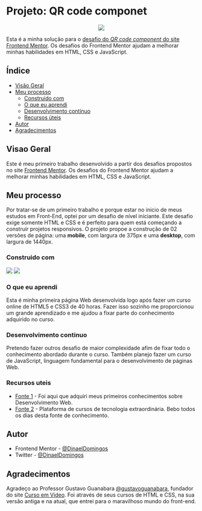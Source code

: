 # Projeto: QR code componet

<p align="center">
<img loading="lazy" src="http://img.shields.io/static/v1?label=STATUS&message=FINALIZADO&color=GREEN&style=for-the-badge"/>
</p>

Esta é a minha solução para o [desafio do *QR code component* do site Frontend Mentor](https://www.frontendmentor.io/challenges/qr-code-component-iux_sIO_H). Os desafios do Frontend Mentor ajudam a melhorar minhas habilidades em HTML, CSS e JavaScript. 

## Índice

- [Visão Geral](#visao-geral)
- [Meu processo](#meu-processo)
  - [Construido com](#construido-com)
  - [O que eu aprendi](#o-que-eu-aprendi)
  - [Desenvolvimento contínuo](#desenvolvimento-continuo)
  - [Recursos úteis](#recursos-uteis)
- [Autor](#autor)
- [Agradecimentos](#agradecimentos)

## Visao Geral

Este é meu primeiro trabalho desenvolvido a partir dos desafios propostos no site [Frontend Mentor](https://www.frontendmentor.io/home). Os desafios do Frontend Mentor ajudam a melhorar minhas habilidades em HTML, CSS e JavaScript.   

## Meu processo

Por tratar-se de um primeiro trabalho e porque estar no inicio de meus estudos em Front-End, optei por um desafio de nível iniciante. Este desafio exige somente HTML e CSS e é perfeito para quem está começando a construir projetos responsivos. O projeto propoe a construção de 02 versões de página: uma **mobile**, com largura de 375px e uma **desktop**, com largura de 1440px. 

### Construido com

<img loading="lazy" src="https://img.shields.io/badge/FERRAMENTAS-HTMl5_e_CSS3-yellow">
<img loading="lazy" src="https://img.shields.io/badge/WORKFLOW-Mobile_First-blue">

### O que eu aprendi

Esta é minha primeira página Web desenvolvida logo após fazer um curso online de HTML5 e CSS3 de 40 horas. Fazer isso sozinho me proporcionou um grande aprendizado e me ajudou a fixar parte do conhecimento adquirido no curso.

### Desenvolvimento continuo

Pretendo fazer outros desafio de maior complexidade afim de fixar todo o conhecimento abordado durante o curso. Também planejo fazer um curso de JavaScript, linguagem fundamental para o desenvolvimento de páginas Web.

### Recursos uteis

- [Fonte 1](https://www.cursoemvideo.com) - Foi aqui que adquiri meus primeiros conhecimentos sobre Desenvolvimento Web.
- [Fonte 2](https://www.alura.com.br) - Plataforma de cursos de tecnologia extraordinária. Bebo todos os dias desta fonte de conhecimento.

## Autor

- Frontend Mentor - [@DinaelDomingos](https://www.frontendmentor.io/profile/DinaelDomigos)
- Twitter - [@DinaelDomingos](https://www.twitter.com/DinaelDomingos)

## Agradecimentos

Agradeço ao Professor Gustavo Guanabara [@gustavoguanabara](https:/instagram.com/gustavoguanabara), fundador do site [Curso em Video](https://www.cursoemvideo.com). Foi através de seus cursos de HTML e CSS, na sua versão antiga e na atual, que entrei para o maravilhoso mundo do front-end.
